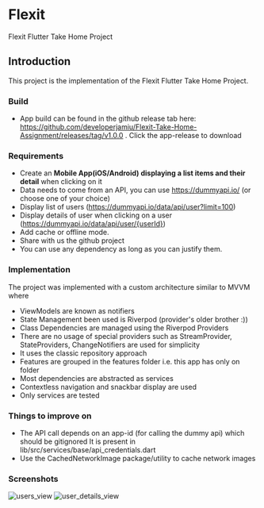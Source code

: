 # Flexit

Flexit Flutter Take Home Project

## Introduction

This project is the implementation of the Flexit Flutter Take Home Project.

### Build

- App build can be found in the github release tab here: https://github.com/developerjamiu/Flexit-Take-Home-Assignment/releases/tag/v1.0.0 . Click the app-release to download

### Requirements

- Create an **Mobile App(iOS/Android) displaying a list items and their detail** when clicking on it
- Data needs to come from an API, you can use https://dummyapi.io/ (or choose one of your choice)
- Display list of users (https://dummyapi.io/data/api/user?limit=100)
- Display details of user when clicking on a user (https://dummyapi.io/data/api/user/{userId})
- Add cache or offline mode.
- Share with us the github project 
- You can use any dependency as long as you can justify them.

### Implementation

The project was implemented with a custom architecture similar to MVVM where
- ViewModels are known as notifiers
- State Management been used is Riverpod (provider's older brother :))
- Class Dependencies are managed using the Riverpod Providers
- There are no usage of special providers such as StreamProvider, StateProviders, ChangeNotifiers are used for simplicity
- It uses the classic repository approach
- Features are grouped in the features folder i.e. this app has only on folder
- Most dependencies are abstracted as services
- Contextless navigation and snackbar display are used
- Only services are tested

### Things to improve on

- The API call depends on an app-id (for calling the dummy api) which should be gitignored It is present in lib/src/services/base/api_credentials.dart 
- Use the CachedNetworkImage package/utility to cache network images

### Screenshots
![users_view](https://user-images.githubusercontent.com/50176100/138571670-9a6c5c19-2a1c-4ae7-915b-cd24c4b44bb8.jpeg)
![user_details_view](https://user-images.githubusercontent.com/50176100/138571671-bcce9039-91f2-491c-9cc5-6b9fe1c1c556.jpeg)
